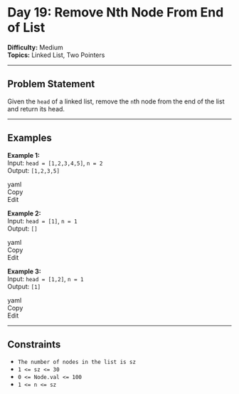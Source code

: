 # Day 19: Remove Nth Node From End of List

**Difficulty:** Medium  
**Topics:** Linked List, Two Pointers

---

## Problem Statement

Given the `head` of a linked list, remove the `n`th node from the end of the list and return its head.

---

## Examples

**Example 1:**  
Input: `head = [1,2,3,4,5]`, `n = 2`  
Output: `[1,2,3,5]`

yaml  
Copy  
Edit

**Example 2:**  
Input: `head = [1]`, `n = 1`  
Output: `[]`

yaml  
Copy  
Edit

**Example 3:**  
Input: `head = [1,2]`, `n = 1`  
Output: `[1]`

yaml  
Copy  
Edit

---

## Constraints

- `The number of nodes in the list is sz`
- `1 <= sz <= 30`
- `0 <= Node.val <= 100`
- `1 <= n <= sz`
